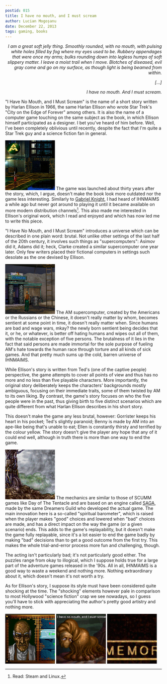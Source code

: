```yaml
---
postid: 015
title: I have no mouth, and I must scream
author: Lucian Mogoșanu
date: December 22, 2013
tags: gaming, books
---
```


<p style="text-align: right"><em>I am a great soft jelly thing. Smoothly
rounded, with no mouth, with pulsing white holes filled by fog where my eyes
used to be. Rubbery appendages that were once my arms; bulks rounding down into
legless humps of soft slippery matter. I leave a moist trail when I move.
Blotches of diseased, evil gray come and go on my surface, as though light is
being beamed from within.</em></p>
<p style="text-align: right"><em>[...]</em></p>
<p style="text-align: right"><em>I have no mouth. And I must scream.</em></p>

"I Have No Mouth, and I Must Scream" is the name of a short story written by
Harlan Ellison in 1966, the same Harlan Ellison who wrote Star Trek's "City on
the Edge of Forever" among others. It is also the name of a computer game
touching on the same subject as the book, in which Ellison himself participated
as a designer. I bet you've heard of him before. Well, I've been completely
oblivious until recently, despite the fact that I'm quite a Star Trek guy and a
science fiction fan in general.

<span class="imgleft"><a href="/uploads/2013/12/ihnmaims-001.jpg">
<img class="thumb"
src="/uploads/2013/12/ihnmaims-001-thumb.jpg" title="Yellow."/></a></span>
The game was launched about thirty years after the story, which, I argue,
doesn't make the book look more outdated nor the game less interesting.
Similarly to [Gabriel Knight][1], I had heard of IHNMAIMS a while ago but never
got around to playing it until it became available on more modern distribution
channels[^1]. This also made me interested in Ellison's original work, which I
read and enjoyed and which has now led me to write this piece.

"I Have No Mouth, and I Must Scream" introduces a universe which can be
described in one plain word: brutal. Not unlike other settings of the last half
of the 20th century, it involves such things as "supercomputers": Asimov did
it, Adams did it; heck, Clarke created a similar supercomputer one year later.
Only few writers placed their fictional computers in settings such desolate as
the one devised by Ellison.

<span class="imgright"><a href="/uploads/2013/12/ihnmaims-002.jpg">
<img class="thumb"
src="/uploads/2013/12/ihnmaims-002-thumb.jpg"
title="Gorrister, a dead man breathing"/></a></span>
The AM supercomputer, created by the Americans or the Russians or the Chinese,
it doesn't really matter by whom, becomes sentient at some point in time, it
doesn't really matter when. Since humans are bad and wage wars, mkay? the newly
born sentient being decides that it, or he, or whatever, is better off hating
humans and wipes out all of them, with the notable exception of five persons.
The brutalness of it lies in the fact that said persons are made immortal for
the sole purpose of fueling AM's hate towards the human race through torture
and all kinds of sick games. And that pretty much sums up the cold, barren
universe of IHNMAIMS.

While Ellison's story is written from Ted's (one of the captive people)
perspective, the game attempts to cover all points of view and thus has no more
and no less than five playable characters. More importantly, the original story
deliberately keeps the characters' backgrounds mostly ambiguous, focusing on
their immediate traits, some of them twisted by AM to its own liking. By
contrast, the game's story focuses on who the five people were in the past,
thus giving birth to five distinct scenarios which are quite different from
what Harlan Ellison describes in his short story.

This doesn't make the game any less brutal, however: Gorrister keeps his heart
in his pocket; Ted's slightly paranoid; Benny is made by AM into an ape-like
being that's unable to eat; Ellen is constantly thirsty and terrified by the
colour yellow. The story doesn't give the player any hope that any of it could
end well, although in truth there is more than one way to end the game.

<span class="imgleft"><a href="/uploads/2013/12/ihnmaims-003.jpg">
<img class="thumb"
src="/uploads/2013/12/ihnmaims-003-thumb.jpg"
title="Not your typical cyberpunk landscape"/></a></span>
The mechanics are similar to those of SCUMM games like Day of The Tentacle and
are based on an engine called [SAGA][2], made by the same Dreamers Guild who
developed the actual game. The main innovation here is a so-called "spiritual
barometer", which is raised when the player makes "good" choices and lowered
when "bad" choices are made, and has a direct impact on the way the game (or a
given scenario) ends. This adds to the game's replayability, but it doesn't
make the game fully replayable, since it's a lot easier to end the game badly
by making "bad" decisions than to get a good outcome from the first try. This
makes the whole trial-and-error process more fun and challenging, though.

The acting isn't particularly bad; it's not particularly good either. The
puzzles range from okay to illogical, which I suppose holds true for a large
part of the adventure games released in the '90s. All in all, IHNMAIMS is a
good way to waste a weekend and nothing more. Nothing extraordinary about it,
which doesn't mean it's not worth a try.

As for Ellison's story, I suppose its style must have been considered quite
shocking at the time. The "shocking" elements however pale in comparison to
most Hollywood "science fiction" crap we see nowadays, so I guess you'll have
to stick with appreciating the author's pretty good artistry and nothing more.

<span><a href="/uploads/2013/12/ihnmaims-004.jpg"><img class="thumb"
src="/uploads/2013/12/ihnmaims-004-thumb.jpg"
title="The guy with the really weird name"/></a></span>
<span><a href="/uploads/2013/12/ihnmaims-005.jpg"><img class="thumb"
src="/uploads/2013/12/ihnmaims-005-thumb.jpg"
title="Standard ending, pretty much the same as the book."/></a></span>
<span><a href="/uploads/2013/12/ihnmaims-006.jpg"><img class="thumb"
src="/uploads/2013/12/ihnmaims-006-thumb.jpg"
title=""/></a></span>

[^1]: Read: Steam and Linux.

[1]: http://thetarpit.org/posts/y00/005-gabriel-knight-sins-of-the-fathers.html
[2]: http://wiki.scummvm.org/index.php/SAGA
